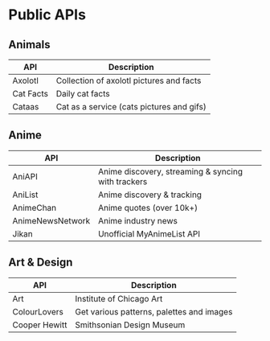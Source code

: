 # Public APIs

## Animals
|API|Description|
|----|----------|
|Axolotl|Collection of axolotl pictures and facts|
|Cat Facts|	Daily cat facts|
|Cataas	|Cat as a service (cats pictures and gifs)|


## Anime
|API|	Description|
|-----|-------------
AniAPI|	Anime discovery, streaming & syncing with trackers|
|AniList|	Anime discovery & tracking|
|AnimeChan|	Anime quotes (over 10k+)|
|AnimeNewsNetwork	|Anime industry news|
|Jikan	|Unofficial MyAnimeList API|

## Art & Design
|API	|Description|
|-------|-----------|
|Art |Institute of Chicago	Art|
|ColourLovers	|Get various patterns, palettes and images|
|Cooper Hewitt	|Smithsonian Design Museum|

